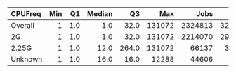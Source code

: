 | CPUFreq   |   Min |   Q1 |   Median |    Q3 |    Max |    Jobs |     Nodeh |   PercentUse |   Users |   Projects |
|:----------|------:|-----:|---------:|------:|-------:|--------:|----------:|-------------:|--------:|-----------:|
| Overall   |     1 |  1.0 |      1.0 |  32.0 | 131072 | 2324813 | 3291373.7 |        100.0 |     798 |        117 |
| 2G        |     1 |  1.0 |      1.0 |  32.0 | 131072 | 2214070 | 2903023.8 |         88.2 |     737 |        115 |
| 2.25G     |     1 |  1.0 |     12.0 | 264.0 | 131072 |   66137 |  374998.0 |         11.4 |     113 |         30 |
| Unknown   |     1 |  1.0 |     16.0 |  16.0 |  12288 |   44606 |   13352.0 |          0.4 |      23 |         17 |